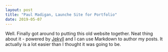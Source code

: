 ```yaml
---
layout: post
title: "Paul Madigan, Launche Site for Portfolio"
date: 2019-05-07
---
```


Well. Finally got around to putting this old website together. Neat thing about it - powered by [Jekyll](http://jekyllrb.com) and I can use Markdown to author my posts. It actually is a lot easier than I thought it was going to be.
